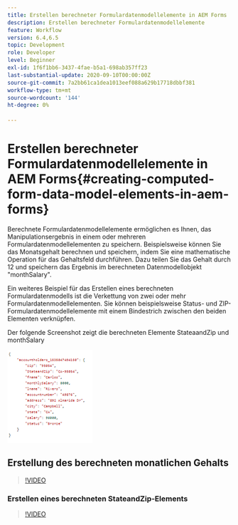```yaml
---
title: Erstellen berechneter Formulardatenmodellelemente in AEM Forms
description: Erstellen berechneter Formulardatenmodellelemente
feature: Workflow
version: 6.4,6.5
topic: Development
role: Developer
level: Beginner
exl-id: 1f6f1bb6-3437-4fae-b5a1-698ab357ff23
last-substantial-update: 2020-09-10T00:00:00Z
source-git-commit: 7a2bb61ca1dea1013eef088a629b17718dbbf381
workflow-type: tm+mt
source-wordcount: '144'
ht-degree: 0%

---
```


# Erstellen berechneter Formulardatenmodellelemente in AEM Forms{#creating-computed-form-data-model-elements-in-aem-forms}

Berechnete Formulardatenmodellelemente ermöglichen es Ihnen, das Manipulationsergebnis in einem oder mehreren Formulardatenmodellelementen zu speichern. Beispielsweise können Sie das Monatsgehalt berechnen und speichern, indem Sie eine mathematische Operation für das Gehaltsfeld durchführen. Dazu teilen Sie das Gehalt durch 12 und speichern das Ergebnis im berechneten Datenmodellobjekt &quot;monthSalary&quot;.

Ein weiteres Beispiel für das Erstellen eines berechneten Formulardatenmodells ist die Verkettung von zwei oder mehr Formulardatenmodellelementen. Sie können beispielsweise Status- und ZIP-Formulardatenmodellelemente mit einem Bindestrich zwischen den beiden Elementen verknüpfen.

Der folgende Screenshot zeigt die berechneten Elemente StateaandZip und monthSalary

![comptedfdmelement](assets/computedfdmelement.gif)

## Erstellung des berechneten monatlichen Gehalts

>[!VIDEO](https://video.tv.adobe.com/v/23855?quality=9&learn=on)

### Erstellen eines berechneten StateandZip-Elements

>[!VIDEO](https://video.tv.adobe.com/v/23856/?quality=9&learn=on)
